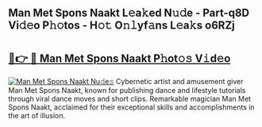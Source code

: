 ## Man Met Spons Naakt L𝚎a𝚔ed N𝚞𝚍e - Part-q8D Vi𝚍𝚎o P𝚑𝚘tos - H𝚘𝚝 O𝚗𝚕yf𝚊ns L𝚎a𝚔s o6RZj

# <h2><a href="http://kfb7hqc.oniu.top/?m=Man+Met+Spons+Naakt">🔗👉 🔴 Man Met Spons Naakt P𝚑ot𝚘𝚜 V𝚒d𝚎o</a></h2>

[![Man Met Spons Naakt Nu𝚍e𝚜](https://i.imgur.com/0qMVB7G.gif)](http://kfb7hqc.oniu.top/?m=Man+Met+Spons+Naakt)
Cybernetic artist and amusement giver Man Met Spons Naakt, known for publishing dance and lifestyle tutorials through viral dance moves and short clips. Remarkable magician Man Met Spons Naakt, acclaimed for their exceptional skills and accomplishments in the art of illusion.  
